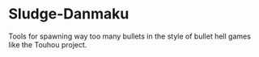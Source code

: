 # Sludge-Danmaku

Tools for spawning way too many bullets in the style of bullet hell games like the
Touhou project.